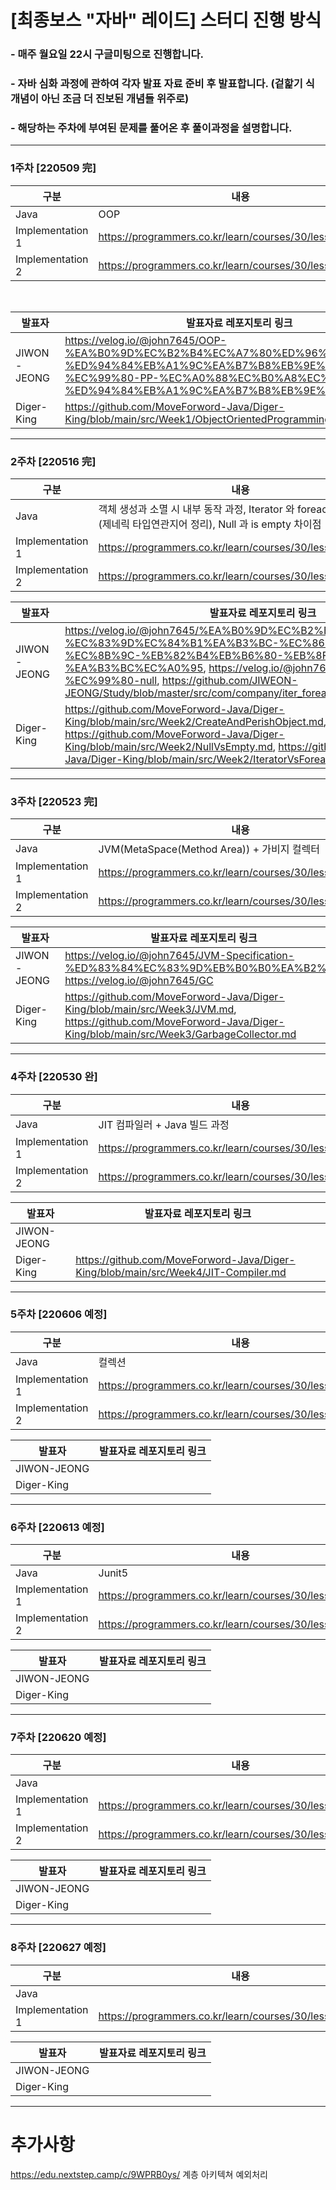 # [최종보스 "자바" 레이드] 스터디 진행 방식

### - 매주 월요일 22시 구글미팅으로 진행합니다.

### - 자바 심화 과정에 관하여 각자 발표 자료 준비 후 발표합니다. (겉핥기 식 개념이 아닌 조금 더 진보된 개념들 위주로)

### - 해당하는 주차에 부여된 문제를 풀어온 후 풀이과정을 설명합니다.

---

### 1주차 [220509 完]

|구분|내용|
|---|---|
|Java|OOP|
|Implementation 1|https://programmers.co.kr/learn/courses/30/lessons/12928|
|Implementation 2|https://programmers.co.kr/learn/courses/30/lessons/12926|

<br>

|발표자|발표자료 레포지토리 링크|
|---|---|
|JIWON-JEONG|https://velog.io/@john7645/OOP-%EA%B0%9D%EC%B2%B4%EC%A7%80%ED%96%A5-%ED%94%84%EB%A1%9C%EA%B7%B8%EB%9E%98%EB%B0%8D-%EC%99%80-PP-%EC%A0%88%EC%B0%A8%EC%A0%81-%ED%94%84%EB%A1%9C%EA%B7%B8%EB%9E%98%EB%B0%8D|
|Diger-King|https://github.com/MoveForword-Java/Diger-King/blob/main/src/Week1/ObjectOrientedProgramming.md|

---

### 2주차 [220516 完]

|구분|내용|
|---|---|
|Java|객체 생성과 소멸 시 내부 동작 과정, Iterator 와 foreach 의 차이점 (제네릭 타입연관지어 정리), Null 과 is empty 차이점  |
|Implementation 1|https://programmers.co.kr/learn/courses/30/lessons/12925|
|Implementation 2|https://programmers.co.kr/learn/courses/30/lessons/12922|

|발표자|발표자료 레포지토리 링크|
|---|---|
|JIWON-JEONG|https://velog.io/@john7645/%EA%B0%9D%EC%B2%B4-%EC%83%9D%EC%84%B1%EA%B3%BC-%EC%86%8C%EB%A9%B8-%EC%8B%9C-%EB%82%B4%EB%B6%80-%EB%8F%99%EC%9E%91-%EA%B3%BC%EC%A0%95, https://velog.io/@john7645/isEmpty-%EC%99%80-null, https://github.com/JIWEON-JEONG/Study/blob/master/src/com/company/iter_foreach/CompareIterForeach.java|
|Diger-King|https://github.com/MoveForword-Java/Diger-King/blob/main/src/Week2/CreateAndPerishObject.md, https://github.com/MoveForword-Java/Diger-King/blob/main/src/Week2/NullVsEmpty.md, https://github.com/MoveForword-Java/Diger-King/blob/main/src/Week2/IteratorVsForeach.md|

---

### 3주차 [220523 完]

|구분|내용|
|---|---|
|Java|JVM(MetaSpace(Method Area)) + 가비지 컬렉터|
|Implementation 1|https://programmers.co.kr/learn/courses/30/lessons/12919|
|Implementation 2|https://programmers.co.kr/learn/courses/30/lessons/12921|

|발표자|발표자료 레포지토리 링크|
|---|---|
|JIWON-JEONG|https://velog.io/@john7645/JVM-Specification-%ED%83%84%EC%83%9D%EB%B0%B0%EA%B2%BD, https://velog.io/@john7645/GC|
|Diger-King|https://github.com/MoveForword-Java/Diger-King/blob/main/src/Week3/JVM.md, https://github.com/MoveForword-Java/Diger-King/blob/main/src/Week3/GarbageCollector.md|

---

### 4주차 [220530 완]

|구분|내용|
|---|---|
|Java|JIT 컴파일러 + Java 빌드 과정|
|Implementation 1|https://programmers.co.kr/learn/courses/30/lessons/12917|
|Implementation 2|https://programmers.co.kr/learn/courses/30/lessons/12918|

|발표자|발표자료 레포지토리 링크|
|---|---|
|JIWON-JEONG||
|Diger-King|https://github.com/MoveForword-Java/Diger-King/blob/main/src/Week4/JIT-Compiler.md|

---

### 5주차 [220606 예정]

|구분|내용|
|---|---|
|Java|컬렉션|
|Implementation 1|https://programmers.co.kr/learn/courses/30/lessons/12915|
|Implementation 2|https://programmers.co.kr/learn/courses/30/lessons/12916|

|발표자|발표자료 레포지토리 링크|
|---|---|
|JIWON-JEONG||
|Diger-King||

---

### 6주차 [220613 예정]

|구분|내용|
|---|---|
|Java|Junit5|
|Implementation 1|https://programmers.co.kr/learn/courses/30/lessons/12910|
|Implementation 2|https://programmers.co.kr/learn/courses/30/lessons/12912|

|발표자|발표자료 레포지토리 링크|
|---|---|
|JIWON-JEONG||
|Diger-King||

---
### 7주차 [220620 예정]

|구분|내용|
|---|---|
|Java||
|Implementation 1|https://programmers.co.kr/learn/courses/30/lessons/12903|
|Implementation 2|https://programmers.co.kr/learn/courses/30/lessons/12906|

|발표자|발표자료 레포지토리 링크|
|---|---|
|JIWON-JEONG||
|Diger-King||

---
### 8주차 [220627 예정]

|구분|내용|
|---|---|
|Java||
|Implementation 1|https://programmers.co.kr/learn/courses/30/lessons/17682|

|발표자|발표자료 레포지토리 링크|
|---|---|
|JIWON-JEONG||
|Diger-King||

---

# 추가사항
https://edu.nextstep.camp/c/9WPRB0ys/
계층 아키텍쳐
예외처리
